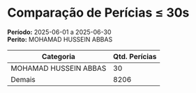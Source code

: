 # Comparação de Perícias ≤ 30s

**Período:** 2025-06-01 a 2025-06-30  
**Perito:** MOHAMAD HUSSEIN ABBAS

| Categoria | Qtd. Perícias |
|-----------|----------------|
| MOHAMAD HUSSEIN ABBAS | 30 |
| Demais    | 8206 |

